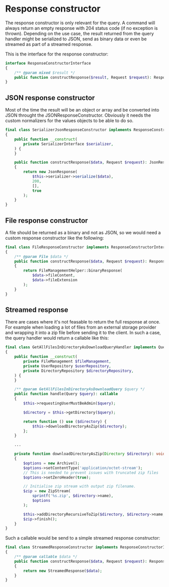 # Response constructor

The response constructor is only relevant for the query. A command will always return an empty response with 204 status code (if no exception is thrown). Depending on the use case, the result returned from the query handler might be serialized to JSON, send as binary data or even be streamed as part of a streamed response.

This is the interface for the response constructor:

```php
interface ResponseConstructorInterface
{
    /** @param mixed $result */
    public function constructResponse($result, Request $request): Response;
}
```

## JSON response constructor

Most of the time the result will be an object or array and be converted into JSON throught the JSONResponseConstructor. Obviously it needs the custom normalizers for the values objects to be able to do so.

```php
final class SerializerJsonResponseConstructor implements ResponseConstructorInterface
{
    public function __construct(
        private SerializerInterface $serializer,
    ) {
    }

    public function constructResponse($data, Request $request): JsonResponse
    {
        return new JsonResponse(
            $this->serializer->serialize($data),
            200,
            [],
            true
        );
    }
}
```

## File response constructor

A file should be returned as a binary and not as JSON, so we would need a custom response constructor like the following:

```php
final class FileResponseConstructor implements ResponseConstructorInterface
{
    /** @param File $data */
    public function constructResponse($data, Request $request): Response
    {
        return FileManagementHelper::binaryResponse(
            $data->fileContent,
            $data->fileExtension
        );
    }
}
```

## Streamed response

There are cases where it's not feasable to return the full response at once. For example when loading a lot of files from an external storage provider and wrapping it into a zip file before sending it to the client. In such a case, the query handler would return a callable like this:

```php
final class GetAllFilesInDirectoryAsDownloadQueryHandler implements QueryHandlerInterface
{
    public function __construct(
        private FileManagement $fileManagement,
        private UserRepository $userRepository,
        private DirectoryRepository $directoryRepository,
    ) {
    }

    /** @param GetAllFilesInDirectoryAsDownloadQuery $query */
    public function handle(Query $query): callable
    {
        $this->requestingUserMustBeAdmin($query);

        $directory = $this->getDirectory($query);

        return function () use ($directory) {
            $this->downloadDirectoryAsZip($directory);
        };
    }

    ...

    private function downloadDirectoryAsZip(Directory $directory): void
    {
        $options = new Archive();
        $options->setContentType('application/octet-stream');
        // This is needed to prevent issues with truncated zip files
        $options->setZeroHeader(true);

        // Initialise zip stream with output zip filename.
        $zip = new ZipStream(
            sprintf('%s.zip', $directory->name),
            $options
        );

        $this->addDirectoryRecursiveToZip($directory, $directory->name, $zip);
        $zip->finish();
    }
}
```

Such a callable would be send to a simple streamed response constructor:

```php
final class StreamedResponseConstructor implements ResponseConstructorInterface
{
    /** @param callable $data */
    public function constructResponse($data, Request $request): Response
    {
        return new StreamedResponse($data);
    }
}
```
